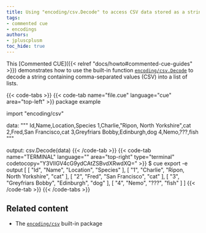 ```yaml
---
title: Using "encoding/csv.Decode" to access CSV data stored as a string
tags:
- commented cue
- encodings
authors:
- jpluscplusm
toc_hide: true
---
```


This [Commented CUE]({{< relref "docs/howto#commented-cue-guides" >}})
demonstrates how to use the built-in function
[`encoding/csv.Decode`](https://pkg.go.dev/cuelang.org/go/pkg/encoding/csv#Decode)
to decode a string containing comma-separated values (CSV) into a list of
lists.

{{< code-tabs >}}
{{< code-tab name="file.cue" language="cue" area="top-left" >}}
package example

import "encoding/csv"

data: """
	Id,Name,Location,Species
	1,Charlie,"Ripon, North Yorkshire",cat
	2,Fred,San Francisco,cat
	3,Greyfriars Bobby,Edinburgh,dog
	4,Nemo,???,fish
	"""

output: csv.Decode(data)
{{< /code-tab >}}
{{< code-tab name="TERMINAL" language="" area="top-right" type="terminal" codetocopy="Y3VlIGV4cG9ydCAtZSBvdXRwdXQ=" >}}
$ cue export -e output
[
    [
        "Id",
        "Name",
        "Location",
        "Species"
    ],
    [
        "1",
        "Charlie",
        "Ripon, North Yorkshire",
        "cat"
    ],
    [
        "2",
        "Fred",
        "San Francisco",
        "cat"
    ],
    [
        "3",
        "Greyfriars Bobby",
        "Edinburgh",
        "dog"
    ],
    [
        "4",
        "Nemo",
        "???",
        "fish"
    ]
]
{{< /code-tab >}}
{{< /code-tabs >}}

## Related content

- The [`encoding/csv`](https://pkg.go.dev/cuelang.org/go/pkg/encoding/csv) built-in package
